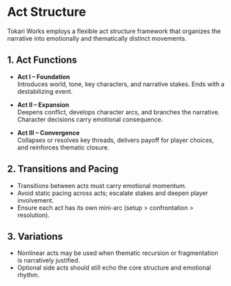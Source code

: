 # Act Structure

Tokari Works employs a flexible act structure framework that organizes the narrative into emotionally and thematically distinct movements.

## 1. Act Functions

- **Act I – Foundation**  
  Introduces world, tone, key characters, and narrative stakes. Ends with a destabilizing event.

- **Act II – Expansion**  
  Deepens conflict, develops character arcs, and branches the narrative. Character decisions carry emotional consequence.

- **Act III – Convergence**  
  Collapses or resolves key threads, delivers payoff for player choices, and reinforces thematic closure.

## 2. Transitions and Pacing

- Transitions between acts must carry emotional momentum.  
- Avoid static pacing across acts; escalate stakes and deepen player involvement.  
- Ensure each act has its own mini-arc (setup > confrontation > resolution).

## 3. Variations

- Nonlinear acts may be used when thematic recursion or fragmentation is narratively justified.  
- Optional side acts should still echo the core structure and emotional rhythm.
